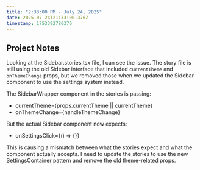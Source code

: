 ```yaml
---
title: "2:33:00 PM - July 24, 2025"
date: 2025-07-24T21:33:00.376Z
timestamp: 1753392780376
---
```


## Project Notes

Looking at the Sidebar.stories.tsx file, I can see the issue. The story file is still using the old Sidebar interface that included `currentTheme` and `onThemeChange` props, but we removed those when we updated the Sidebar component to use the settings system instead. 

The SidebarWrapper component in the stories is passing:
- currentTheme={props.currentTheme || currentTheme}
- onThemeChange={handleThemeChange}

But the actual Sidebar component now expects:
- onSettingsClick={() => {}}

This is causing a mismatch between what the stories expect and what the component actually accepts. I need to update the stories to use the new SettingsContainer pattern and remove the old theme-related props.
